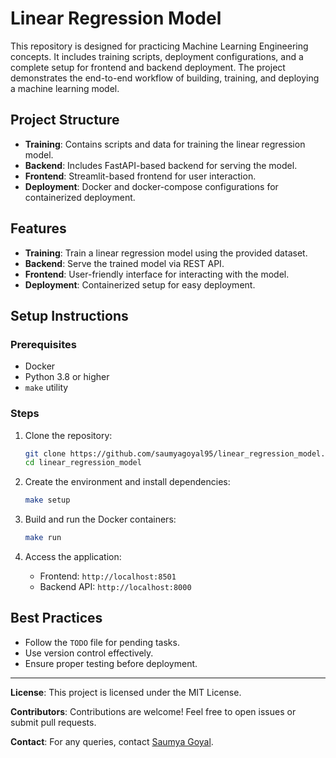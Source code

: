 # Linear Regression Model

This repository is designed for practicing Machine Learning Engineering concepts. It includes training scripts, deployment configurations, and a complete setup for frontend and backend deployment. The project demonstrates the end-to-end workflow of building, training, and deploying a machine learning model.

## Project Structure

- **Training**: Contains scripts and data for training the linear regression model.
- **Backend**: Includes FastAPI-based backend for serving the model.
- **Frontend**: Streamlit-based frontend for user interaction.
- **Deployment**: Docker and docker-compose configurations for containerized deployment.

## Features

- **Training**: Train a linear regression model using the provided dataset.
- **Backend**: Serve the trained model via REST API.
- **Frontend**: User-friendly interface for interacting with the model.
- **Deployment**: Containerized setup for easy deployment.

## Setup Instructions

### Prerequisites

- Docker
- Python 3.8 or higher
- `make` utility

### Steps

1. Clone the repository:
   ```bash
   git clone https://github.com/saumyagoyal95/linear_regression_model.git
   cd linear_regression_model
   ```

2. Create the environment and install dependencies:
   ```bash
   make setup
   ```

3. Build and run the Docker containers:
   ```bash
   make run
   ```

4. Access the application:
   - Frontend: `http://localhost:8501`
   - Backend API: `http://localhost:8000`

## Best Practices

- Follow the `TODO` file for pending tasks.
- Use version control effectively.
- Ensure proper testing before deployment.

---

**License**: This project is licensed under the MIT License.

**Contributors**: Contributions are welcome! Feel free to open issues or submit pull requests.

**Contact**: For any queries, contact [Saumya Goyal](mailto:saumya@example.com).

